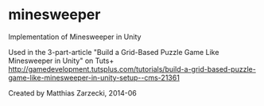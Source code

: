 # minesweeper
Implementation of Minesweeper in Unity

Used in the 3-part-article "Build a Grid-Based Puzzle Game Like Minesweeper in Unity" on Tuts+
http://gamedevelopment.tutsplus.com/tutorials/build-a-grid-based-puzzle-game-like-minesweeper-in-unity-setup--cms-21361

Created by Matthias Zarzecki, 2014-06
